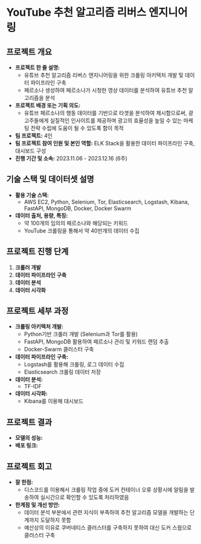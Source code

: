# YouTube 추천 알고리즘 리버스 엔지니어링

## 프로젝트 개요

- **프로젝트 한 줄 설명:**
    - 유튜브 추천 알고리즘 리버스 엔지니어링을 위한 크롤링 아키텍처 개발 및 데이터 파이프라인 구축
    - 페르소나 생성하여 페르소나가 시청한 영상 데이터를 분석하여 유튜브 추천 알고리즘을 분석
- **프로젝트 배경 또는 기획 의도:**
    - 유튜브 페르소나의 행동 데이터를 기반으로 타겟을 분석하여 제시함으로써, 광고주들에게 실질적인 인사이트를 제공하며 광고의 효율성을 높일 수 있는 마케팅 전략 수립에 도움이 될 수 있도록 함이 목적
- **팀 프로젝트:** 4인
- **팀 프로젝트 참여 인원 및 본인 역할:** ELK Stack을 활용한 데이터 파이프라인 구축, 대시보드 구성
- **진행 기간 및 소속:** 2023.11.06 - 2023.12.16 (6주)

## 기술 스택 및 데이터셋 설명

- **활용 기술 스택:**
    - AWS EC2, Python, Selenium, Tor, Elasticsearch, Logstash, Kibana, FastAPI, MongoDB, Docker, Docker Swarm
- **데이터 출처, 용량, 특징:**
    - 약 100개의 임의의 페르소나와 해당되는 키워드
    - YouTube 크롤링을 통해서 약 40만개의 데이터 수집

## 프로젝트 진행 단계

1. **크롤러 개발**
2. **데이터 파이프라인 구축**
3. **데이터 분석**
4. **데이터 시각화**

## 프로젝트 세부 과정

- **크롤링 아키텍처 개발:**
    - Python기반 크롤러 개발 (Selenium과 Tor를 활용)
    - FastAPI, MongoDB 활용하여 페르소나 관리 및 키워드 랜덤 추출
    - Docker-Swarm 클러스터 구축
- **데이터 파이프라인 구축:**
    - Logstash를 활용해 크롤링, 로그 데이터 수집
    - Elasticsearch 크롤링 데이터 저장
- **데이터 분석:**
    - TF-IDF
- **데이터 시각화:**
    - Kibana를 이용해 대시보드

## 프로젝트 결과

- **모델의 성능:**
- **배포 링크:**

## 프로젝트 회고

- **잘 한점:**
    - 디스코드를 이용해서 크롤링 작업 중에 도커 컨테이너 오류 상황시에 알림을 발송하여 실시간으로 확인할 수 있도록 처리하였음
- **한계점 및 개선 방안:**
    - 데이터 분석 부분에서 관련 지식이 부족하여 추천 알고리즘 모델을 개발하는 단계까지 도달하지 못함
    - 예산상의 이유로 쿠버네티스 클러스터를 구축하지 못하여 대신 도커 스웜으로 클러스터 구축
